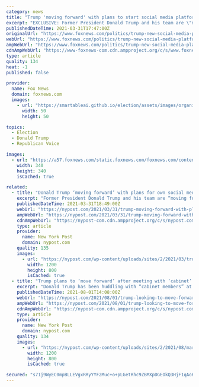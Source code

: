 ```yaml
---
category: news
title: "Trump 'moving forward' with plans to start social media platform: sources"
excerpt: "EXCLUSIVE: Former President Donald Trump and his team are \"moving forward\" with plans to start their own social media platform, sources familiar with the matter told Fox News. \"We're moving forward,\" one source said Tuesday. \"And President Trump will have ..."
publishedDateTime: 2021-03-31T17:47:00Z
originalUrl: "https://www.foxnews.com/politics/trump-new-social-media-platform-facebook-ban"
webUrl: "https://www.foxnews.com/politics/trump-new-social-media-platform-facebook-ban"
ampWebUrl: "https://www.foxnews.com/politics/trump-new-social-media-platform-facebook-ban.amp"
cdnAmpWebUrl: "https://www-foxnews-com.cdn.ampproject.org/c/s/www.foxnews.com/politics/trump-new-social-media-platform-facebook-ban.amp"
type: article
quality: 134
heat: -1
published: false

provider:
  name: Fox News
  domain: foxnews.com
  images:
    - url: "https://smartableai.github.io/election/assets/images/organizations/foxnews.com-50x50.jpg"
      width: 50
      height: 50

topics:
  - Election
  - Donald Trump
  - Republican Voice

images:
  - url: "https://a57.foxnews.com/static.foxnews.com/foxnews.com/content/uploads/2020/10/340/340/brooke-singman-headshot.jpg?ve=1&tl=1"
    width: 340
    height: 340
    isCached: true

related:
  - title: "Donald Trump ‘moving forward’ with plans for own social media platform"
    excerpt: "Former President Donald Trump and his team are “moving forward” with plans to create their own social media platform, a report published Wednesday said. “We’re moving forward,”"
    publishedDateTime: 2021-03-31T18:49:00Z
    webUrl: "https://nypost.com/2021/03/31/trump-moving-forward-with-plan-for-social-media-platform/"
    ampWebUrl: "https://nypost.com/2021/03/31/trump-moving-forward-with-plan-for-social-media-platform/amp/"
    cdnAmpWebUrl: "https://nypost-com.cdn.ampproject.org/c/s/nypost.com/2021/03/31/trump-moving-forward-with-plan-for-social-media-platform/amp/"
    type: article
    provider:
      name: New York Post
      domain: nypost.com
    quality: 135
    images:
      - url: "https://nypost.com/wp-content/uploads/sites/2/2021/03/trump-social-media.jpg?quality=90&strip=all&w=1200"
        width: 1200
        height: 800
        isCached: true
  - title: "Trump plans to ‘move forward’ after meeting with ‘cabinet’: Mark Meadows"
    excerpt: "Donald Trump has been huddling with “cabinet members” at his New Jersey golf resort and is planning to “move forward in a real way,” former White House chief of staff Mark"
    publishedDateTime: 2021-08-01T14:08:00Z
    webUrl: "https://nypost.com/2021/08/01/trump-looking-to-move-forward-after-meeting-with-cabinet-meadows/"
    ampWebUrl: "https://nypost.com/2021/08/01/trump-looking-to-move-forward-after-meeting-with-cabinet-meadows/amp/"
    cdnAmpWebUrl: "https://nypost-com.cdn.ampproject.org/c/s/nypost.com/2021/08/01/trump-looking-to-move-forward-after-meeting-with-cabinet-meadows/amp/"
    type: article
    provider:
      name: New York Post
      domain: nypost.com
    quality: 134
    images:
      - url: "https://nypost.com/wp-content/uploads/sites/2/2021/08/mark-meadows-donald-trump-main2.jpg?quality=90&strip=all&w=1200"
        width: 1200
        height: 800
        isCached: true

secured: "s71j9WyEC0mpBLLEVgxRRyYYF2Muc+o+pLGetRhc9ZBMXpDGEOkQ3HjF1qAoHxrBxGatn+kT7uu5nXqgLdbydFTHn/hVClOPmssuCCZBPa9xAGXVNO4/CMXuSS0ccPa+qHeldEAIEiPt7uxnLKphmop+RbyreTpvoLfVvLa8GVSxRqZ9mKAGuKPVotZ/BazM0ZRdUAIef08AUrqZ1iWA1KjREZg4wJZpbnBxbYNdVuhfoW3RnSIeW085Ivt9YtJAb/gpC/5BebmxPKheqbJOOAjgMpOytEFUDMuM+7e+iflJJR6w6lGsKaklRu2rZKYuvDMrbVHOJ12Gograf29ndcZ3kEWRFxVx4+/rshvuR1Y=;K7W2VDL6Fgqpj6iKwNU/0w=="
---
```


